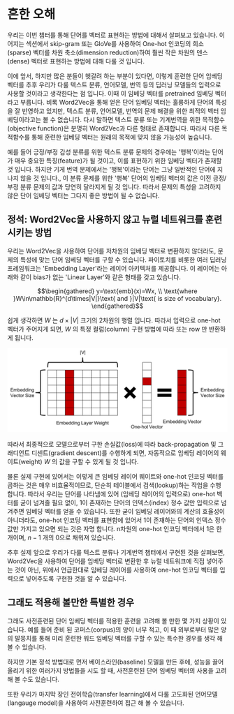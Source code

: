 # 흔한 오해

우리는 이번 챕터를 통해 단어를 벡터로 표현하는 방법에 대해서 살펴보고 있습니다. 이어지는 섹션에서 skip-gram 또는 GloVe를 사용하여 One-hot 인코딩의 희소(sparse) 벡터를 차원 축소(dimension reduction)하여 훨씬 작은 차원의 덴스(dense) 벡터로 표현하는 방법에 대해 다룰 것 입니다.

이에 앞서, 하지만 많은 분들이 헷갈려 하는 부분이 있다면, 이렇게 훈련한 단어 임베딩 벡터를 추후 우리가 다룰 텍스트 분류, 언어모델, 번역 등의 딥러닝 모델들의 입력으로 사용할 것이라고 생각한다는 점 입니다. 이때 이 임베딩 벡터를 pretrained 임베딩 벡터라고 부릅니다. 비록 Word2Vec을 통해 얻은 단어 임베딩 벡터는 훌륭하게 단어의 특성을 잘 반영하고 있지만, 텍스트 분류, 언어모델, 번역의 문제 해결을 위한 최적의 벡터 임베딩이라고는 볼 수 없습니다. 다시 말하면 텍스트 분류 또는 기계번역을 위한 목적함수(objective function)은 분명히 Word2Vec과 다른 형태로 존재합니다. 따라서 다른 목적함수를 통해 훈련한 임베딩 벡터는 원래의 목적에 맞지 않을 가능성이 높습니다.

예를 들어 긍정/부정 감성 분류를 위한 텍스트 분류 문제의 경우에는 '행복'이라는 단어가 매우 중요한 특징(feature)가 될 것이고, 이를 표현하기 위한 임베딩 벡터가 존재할 것 입니다. 하지만 기게 번역 문제에서는 '행복'이라는 단어는 그냥 일반적인 단어에 지나지 않을 것 입니다., 이 분류 문제를 위한 '행복' 단어의 임베딩 벡터의 값은 이전 긍정/부정 분류 문제의 값과 당연히 달라지게 될 것 입니다. 따라서 문제의 특성을 고려하지 않은 단어 임베딩 벡터는 그다지 좋은 방법이 될 수 없습니다.

## 정석: Word2Vec을 사용하지 않고 뉴럴 네트워크를 훈련 시키는 방법

우리는 Word2Vec을 사용하여 단어를 저차원의 임베딩 벡터로 변환하지 않더라도, 문제의 특성에 맞는 단어 임베딩 벡터를 구할 수 있습니다. 파이토치를 비롯한 여러 딥러닝 프레임워크는 'Embedding Layer'라는 레이어 아키텍처를 제공합니다. 이 레이어는 아래와 같이 bias가 없는 'Linear Layer'와 같은 형태를 갖고 있습니다.

$$\begin{gathered}
y=\text{emb}(x)=Wx, \\
\text{where }W\in\mathbb{R}^{d\times|V|}\text{ and }|V|\text{ is size of vocabulary}.
\end{gathered}$$

쉽게 생각하면 $W$ 는 $d\times|V|$ 크기의 2차원의 행렬 입니다. 따라서 입력으로 one-hot 벡터가 주어지게 되면, $W$ 의 특정 컬럼(column) <comment> 구현 방법에 따라 또는 row 만 반환하게 됩니다. </comment>

![임베딩 레이어의 동작 개념](../assets/06-03-01.png)

따라서 최종적으로 모델으로부터 구한 손실값(loss)에 따라 back-propagation 및 그래디언트 디센트(gradient descent)를 수행하게 되면, 자동적으로 임베딩 레이어의 웨이트(weight) $W$ 의 값을 구할 수 있게 될 것 입니다.

물론 실제 구현에 있어서는 이렇게 큰 임베딩 레이어 웨이트와 one-hot 인코딩 벡터를 곱하는 것은 매우 비효율적이므로, 단순히 테이블에서 검색(lookup)하는 작업을 수행 합니다. 따라서 우리는 단어를 나타냄에 있어 (임베딩 레이어의 입력으로) one-hot 벡터를 굳이 넘겨줄 필요 없이, 1이 존재하는 단어의 인덱스(index) 정수 값만 입력으로 넘겨주면 임베딩 벡터를 얻을 수 있습니다. 또한 굳이 임베딩 레이어와의 계산의 효율성이 아니더라도, one-hot 인코딩 벡터를 표현함에 있어서 1이 존재하는 단어의 인덱스 정수 값만 가지고 있으면 되는 것은 자명 합니다. <comment> n차원의 one-hot 인코딩 벡터에서 1은 한 개이며, $n-1$ 개의 0으로 채워져 있습니다. </comment>

추후 실제 앞으로 우리가 다룰 텍스트 분류나 기계번역 챕터에서 구현된 것을 살펴보면, Word2Vec을 사용하여 단어를 임베딩 벡터로 변환한 후 뉴럴 네트워크에 직접 넣어주는 것이 아닌, 위에서 언급한대로 임베딩 레이어를 사용하여 one-hot 인코딩 벡터를 입력으로 넣어주도록 구현한 것을 알 수 있습니다.

## 그래도 적용해 볼만한 특별한 경우

그래도 사전훈련된 단어 임베딩 벡터를 적용한 훈련을 고려해 볼 만한 몇 가지 상황이 있습니다. 예를 들어 준비 된 코퍼스(corpus)의 양이 너무 적고, 이 때 외부로부터 많은 양의 말뭉치를 통해 미리 훈련한 워드 임베딩 벡터를 구할 수 있는 특수한 경우를 생각 해 볼 수 있습니다.

하지만 기본 정석 방법대로 먼저 베이스라인(baseline) 모델을 만든 후에, 성능을 끌어올리기 위한 여러가지 방법들을 시도 할 때, 사전훈련된 단어 임베딩 벡터의 사용을 고려해 볼 수도 있습니다.

또한 우리가 마지막 장인 전이학습(transfer learning)에서 다룰 고도화된 언어모델(langauge model)을 사용하여 사전훈련하여 접근 해 볼 수 있습니다.
